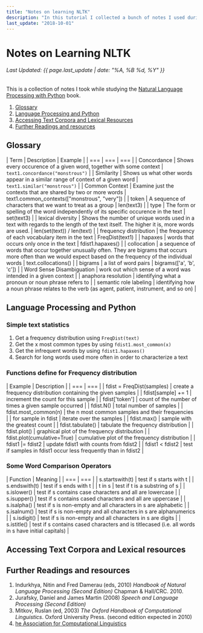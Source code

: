 ```yaml
---
title: "Notes on learning NLTK"
description: "In this tutorial I collected a bunch of notes I used during the study of the book *Natural Language Processing with Python*"
last_update: "2018-10-01"
---
```

# Notes on Learning NLTK
###### Last Updated: {{ page.last_update | date: "%A, %B %d, %Y" }}

This is a collection of notes I took while studying the [Natural Language Processing with Python](http://www.nltk.org/book/) book.

1. [Glossary](#glossary)
2. [Language Processing and Python](#language-processing-and-python)
3. [Accessing Text Corpora and Lexical Resources](#accessing-text-corpora-and-lexical-resources)
4. [Further Readings and resources](#further-readings-and-resources)

## Glossary

| Term | Description | Example |
| === | === | === |
| Concordance | Shows every occurence of a given word, together with some context | `text1.concordance("monstrous")` |
| Similarity | Shows us what other words appear in a similar range of context of a given word | `text1.similar("monstrous")` |
| Common Context | Examine just the contexts that are shared by two or more words | text1.common_contexts(["monstrous", "very"]) |
| token | A sequence of characters that we want to treat as a group | len(text3) |
| type | The form or spelling of the word independently of its specific occurence in the text | set(text3) |
| lexical diversity | Shows the number of unique words used in a text with regards to the length of the text itself. The higher it is, more words are used. | len(set(text)) / len(text) |
| frequency distribution | the frequency of each vocabulary item in the text | FreqDist(text1) |
| hapaxes | words that occurs only once in the text | fdist1.hapaxes() |
| collocation | a sequence of words that occur together unusually often. They are bigrams that occurs more often than we would expect based on the frequency of the individual words | text.collocations() |
| bigrams | a list of word pairs | bigrams(['a',  'b', 'c']) |
| Word Sense Disambiguation | work out which sense of a word was intended in a given context |
| anaphora resolution | identifying what a pronoun or noun phrase refers to |
| semantic role labeling | identifying how a noun phrase relates to the verb (as agent, patient, instrument, and so on) |

## Language Processing and Python

### Simple text statistics

1. Get a frequency distribution using `FreqDist(text)`
2. Get the x most common types by using `fdist1.most_common(x)`
3. Get the infrequent words by using `fdist1.hapaxes()`
4. Search for long words used more often in order to characterize a text

### Functions define for Frequency distribution

| Example | Description |
| === | === |
| fdist = FreqDist(samples) | create a frequency distribution containing the given samples |
| fdist[sample] += 1 | increment the count for this sample |
| fdist['token'] | count of the number of times a given sample occurred |
| fdist.N() | total number of samples |
| fdist.most_common(n) | the n most common samples and their frequencies |
| for sample in fdist | iterate over the samples |
| fdist.max() | sample with the greatest count |
| fdist.tabulate() | tabulate the frequency distribution |
| fdist.plot() | graphical plot of the frequency distribution |
| fdist.plot(cumulative=True) | cumulative plot of the frequency distribution |
| fdist1 \|= fdist2 | update fdist1 with counts from fdist2 |
| fdist1 < fdist2 | test if samples in fdist1 occur less frequently than in fdist2 |

### Some Word Comparison Operators

| Function | Meaning |
| === | === |
| s.startswith(t) | test if s starts with t |
| s.endswith(t) | test if s ends with t |
| t in s | test if t is a substring of s |
| s.islower() | test if s contains case characters and all are lowercase |
| s.isupper() | test if s contains cased characters and all are uppercase |
| s.isalpha() | test if s is non-empty and all characters in s are alphabetic |
| s.isalnum() | test if s is non-empty and all characters in s are alphanumerics |
| s.isdigit() | test if s is non-empty and all characters in s are digits |
| s.istitle() | test if s contains cased characters and is titlecased (i.e. all words in s have initial capitals) |

## Accessing Text Corpora and Lexical resources


## Further Readings and resources
1. Indurkhya, Nitin and Fred Damerau (eds, 2010) *Handbook of Natural Language Processing (Second Edition)* Chapman & Hall/CRC. 2010.
2. Jurafsky, Daniel and James Martin (2008) *Speech and Language Processing (Second Edition)*
3. Mitkov, Ruslan (ed, 2003) *The Oxford Handbook of Computational Linguistics*. Oxford University Press. (second edition expected in 2010)
4. [he Association for Computational Linguistics](http://www.aclweb.org/)

